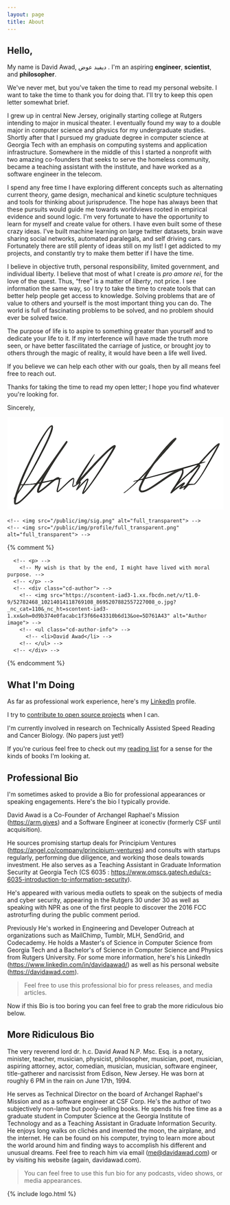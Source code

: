```yaml
---
layout: page
title: About
---
```



## Hello,

My name is David Awad, ﺩﻳﻔﻴﺪ عوض . I'm an aspiring **engineer**, **scientist**, and **philosopher**.

We've never met, but you've taken the time to read my personal website. I want to take the time to thank you for doing that. I'll try to keep this open letter somewhat brief.

I grew up in central New Jersey, originally starting college at Rutgers intending to major in musical theater. I eventually found my way to a double major in computer science and physics for my undergraduate studies. Shortly after that I pursued my graduate degree in computer science at Georgia Tech with an emphasis on computing systems and application infrastructure. Somewhere in the middle of this I started a nonprofit with two amazing co-founders that seeks to serve the homeless community, became a teaching assistant with the institute, and have worked as a software engineer in the telecom.


I spend any free time I have exploring different concepts such as alternating current theory, game design, mechanical and kinetic sculpture techniques and tools for thinking about jurisprudence. The hope has always been that these pursuits would guide me towards worldviews rooted in empirical evidence and sound logic. I'm very fortunate to have the opportunity to learn for myself and create value for others. I have even built some of these crazy ideas. I've built machine learning on large twitter datasets, brain wave sharing social networks, automated paralegals, and self driving cars. Fortunately there are still plenty of ideas still on my list! I get addicted to my projects, and constantly try to make them better if I have the time.


I believe in objective truth, personal responsibility, limited government, and individual liberty. I believe that most of what I create is _pro amore rei_, for the love of the quest. Thus, “free” is a matter of *liberty*, not price. I see information the same way, so I try to take the time to create tools that can better help people get access to knowledge. Solving problems that are of value to others and yourself is the most important thing you can do. The world is full of fascinating problems to be solved, and no problem should ever be solved twice.


The purpose of life is to aspire to something greater than yourself and to dedicate your life to it. If my interference will have made the truth more seen, or have better fascilitated the carriage of justice, or brought joy to others through the magic of reality, it would have been a life well lived.

If you believe we can help each other with our goals, then by all means feel free to reach out.

Thanks for taking the time to read my open letter; I hope you find whatever you're looking for.

Sincerely,

![](/public/img/sig.png)


<!-- <div class="full_transparent"> -->
    <!-- <img src="/public/img/sig.png" alt="full_transparent"> -->
    <!-- <img src="/public/img/profile/full_transparent.png" alt="full_transparent"> -->
<!-- </div> -->



{% comment %}
<!-- <div class="cd-testimonials-wrapper"> -->
      <!-- <p> -->
        <!-- My wish is that by the end, I might have lived with moral purpose. -->
      <!-- </p> -->
      <!-- <div class="cd-author"> -->
        <!-- <img src="https://scontent-iad3-1.xx.fbcdn.net/v/t1.0-9/52782468_10214014118769108_8695207882557227008_o.jpg?_nc_cat=110&_nc_ht=scontent-iad3-1.xx&oh=0d9b374e0facabc1f3f66e43310b6d13&oe=5D761A43" alt="Author image"> -->
        <!-- <ul class="cd-author-info"> -->
          <!-- <li>David Awad</li> -->
        <!-- </ul> -->
      <!-- </div> -->
<!-- </div> -->

{% endcomment %}


## What I'm Doing

As far as professional work experience, here's my [LinkedIn](https://www.linkedin.com/in/davidaawad/) profile.

I try to [contribute to open source projects](https://github.com/davidawad) when I can.

I'm currently involved in research on Technically Assisted Speed Reading and Cancer Biology. (No papers just yet!)

If you're curious feel free to check out my [reading list](/reading) for a sense for the kinds of books I'm looking at.


## Professional Bio

I'm sometimes asked to provide a Bio for professional appearances or speaking engagements. Here's the bio I typically provide.

<p class="message">


David Awad is a Co-Founder of Archangel Raphael's Mission (https://arm.gives) and a Software Engineer at iconectiv (formerly CSF until acquisition).

He sources promising startup deals for Principium Ventures (https://angel.co/company/principium-ventures) and consults with startups regularly, performing due diligence, and working those deals towards investment. He also serves as a Teaching Assistant in Graduate Information Security at Georgia Tech (CS 6035 : https://www.omscs.gatech.edu/cs-6035-introduction-to-information-security).

He's appeared with various media outlets to speak on the subjects of media and cyber security, appearing in the Rutgers 30 under 30 as well as speaking with NPR as one of the first people to discover the 2016 FCC astroturfing during the public comment period.

Previously He's worked in Engineering and Developer Outreach at organizations such as MailChimp, Tumblr, MLH, SendGrid, and Codecademy. He holds a Master's of Science in Computer Science from Georgia Tech and a Bachelor's of Science in Computer Science and Physics from Rutgers University. For some more information, here's his LinkedIn (https://www.linkedin.com/in/davidaawad/) as well as his personal website (https://davidawad.com).


</p>

> Feel free to use this professional bio for press releases, and media articles.



Now if this Bio is too boring you can feel free to grab the more ridiculous bio below.

## More Ridiculous Bio

<p class="message">

The very reverend lord dr. h.c. David Awad N.P. Msc. Esq. is a notary, minister, teacher, musician, physicist, philosopher, musician, poet, musician, aspiring attorney, actor, comedian, musician, musician, software engineer, title-gatherer and narcissist from Edison, New Jersey. He was born at roughly 6 PM in the rain on June 17th, 1994.

He serves as Technical Director on the board of Archangel Raphael's Mission and as a software engineer at CSF Corp. He's the author of two subjectively non-lame but pooly-selling books. He spends his free time as a graduate student in Computer Science at the Georgia Institute of Technology and as a Teaching Assistant in Graduate Information Security. He enjoys long walks on clichés and invented the moon, the airplane, and the internet. He can be found on his computer, trying to learn more about the world around him and finding ways to accomplish his different and unusual dreams. Feel free to reach him via email (me@davidawad.com) or by visiting his website (again, davidawad.com).

</p>

> You can feel free to use this fun bio for any podcasts, video shows, or media appearances.

{% include logo.html %}

